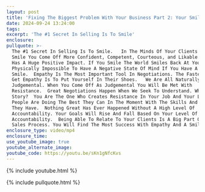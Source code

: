 ```yaml
---
layout: post
title: 'Fixing The Biggest Problem With Your Business Part 2: Your Smile'
date: 2024-09-24 13:24:00
tags:
excerpt: 'The #1 Secret In Selling Is To Smile'
enclosure:
pullquote: >-
  The #1 Secret In Selling Is To Smile.   In The Minds Of Your Clients When You
  Smile You Come Off More Confident, Competent, Courteous, and Likable.  Smiling
  Has A Huge Positive Impact. If You Smile The World Smiles Back At You.   It Is
  Physically Impossible To Have A Negative State Of Mind If You Have A True
  Smile.  Empathy Is The Most Important Tool In Negotiations. The Fastest Way To
  Get Empathy Is To Put Yourself In Their Shoes.   We Are All Naturally
  Judgemental. When You Come Off As Judgemental You Will Be Met With
  Resistance.  Great Negotiations Happen When We Seek To Understand. What's The
  Story?  You Are The One Who Creates Resistance In Your Job And Your Life.  
  People Are Doing The Best They Can In The Moment With The Skills And The Tools
  They Have.  Nothing Great Has Ever Happened Without A High Level Of
  Accountability. Your Goals Will Rise And Fall Based On Your Level Of
  Accountability.  Being Able To Relate To Your Clients Is A Big Part Of The
  Sales Process. You Will Find The Most Success With Empathy And A Smile.
enclosure_type: video/mp4
enclosure_time:
use_youtube_image: true
youtube_alternate_image:
youtube_code: https://youtu.be/sKn1gNfcKvs
---
```

{% include youtube.html %}

{% include pullquote.html %}